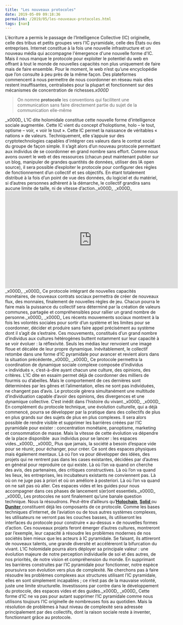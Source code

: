 ```yaml
---
title: "Les nouveaux protocoles"
date: 2019-05-09 09:18:36
permalink: /2019/05/les-nouveaux-protocoles.html
tags: [nan]
---
```


L’écriture a permis le passage de l’Intelligence Collective (IC) originelle, celle des tribus et petits groupes vers l'IC pyramidale, celle des Etats ou des entreprises. Internet constitue à la fois une nouvelle infrastructure et un nouveau média qui accompagne l'émergence d'une nouvelle forme d'IC. Mais il nous manque le protocole pour exploiter le potentiel du web en offrant à tout le monde de nouvelles capacités non plus uniquement de faire mais de faire ensemble. Pour le moment, le web n’est qu’une encyclopédie que l’on consulte à peu près de la même façon. Des plateformes commencent à nous permettre de nous coordonner en réseau mais elles restent insuffisantes, centralisées pour la plupart et fonctionnent sur des mécanismes de concentration de richesses._x000D_
<blockquote>On nomme <b>protocole</b> les conventions qui facilitent une communication sans faire directement partie du sujet de la communication elle-même</blockquote>_x000D_
L’IC dite holomidale constitue cette nouvelle forme d’intelligence sociale augmentée. Cette IC vient du concept d’holoptisme, holo – le tout, optisme – voir, « voir le tout ». Cette IC permet la naissance de véritables « nations » de valeurs. Techniquement, elle s’appuie sur des cryptotechnologies capables d'intégrer ces valeurs dans le contrat social du groupe de façon simple. Il s’agit alors d’un nouveau protocole permettant aux individus de se coordonner en grand nombre sans effort. Comme nous avons ouvert le web et des ressources (chacun peut maintenant publier sur un blog, manipuler de grandes quantités de données, utiliser des IA open source), il sera possible d’exploiter le protocole pour configurer des règles de fonctionnement d’un collectif et ses objectifs. En étant totalement distribué à la fois d’un point de vue des données, du logiciel et du matériel, si d’autres personnes adhèrent à la démarche, le collectif grandira sans aucune limite de taille, ni de vitesse d’action.<!--more-->_x000D_
_x000D_
<iframe src="https://www.youtube.com/embed/EyIFouwlxlQ" width="560" height="315" frameborder="0" allowfullscreen="allowfullscreen"></iframe>_x000D_
_x000D_
Ce protocole intégrant de nouvelles capacités monétaires, de nouveaux contrats sociaux permettra de créer de nouveaux flux, des monnaies, finalement de nouvelles règles de jeu. Chacun pourra le faire mais la puissance du collectif sera déterminé par la création de valeurs communes, partagée et compréhensibles pour rallier un grand nombre de personne._x000D_
_x000D_
Les récents mouvements sociaux montrent à la fois les volontés sociales pour sortir d’un système et les limites pour se coordonner, décider et produire sans faire appel précisément au système dont il s’agit de s’extraire. Ces mouvements, constitués d’un grand nombre d’individus aux cultures hétérogènes buttent notamment sur leur capacité à se voir évoluer : la réflexivité. Seuls les médias leur renvoient une image floue et décalée de leur propre dynamique. Inévitablement, le collectif retombe dans une forme d’IC pyramidale pour avancer et revient alors dans la situation précédente._x000D_
_x000D_
Ce protocole permettra la coordination de dynamique sociale complexe composée d’individus « individués », c’est-à-dire ayant chacun une culture, des opinions, des critères. L’IC dite en essaim permet déjà de coordonner des milliers de fourmis ou d’abeilles. Mais le comportement de ces dernières sont déterminées par les gênes et l’alimentation, elles ne sont pas individuées, ne changent pas d’avis. Le protocole gèrera simultanément une multitude d’individuation capable d’avoir des opinions, des divergences et une dynamique collective. C’est inédit dans l’histoire du vivant._x000D_
_x000D_
En complément du protocole technique, une évolution culturelle, qui a déjà commencé, pourra se développer par la pratique dans des collectifs de plus en plus grands sur des sujets de plus en plus complexes. Il sera alors possible de rendre visible et supprimer les barrières créées par l’IC pyramidale pour exister : concentration monétaire, panoptisme, marketing et consommation de masse. Mais la vitesse de cette évolution va dépendre de la place disponible  aux individus pour se lancer : les espaces vides._x000D_
_x000D_
Plus que jamais, la société a besoin d’espace vide pour se réunir, pour échanger, pour créer. Ce sont des espaces physiques mais également mentaux. Là où l’on va pour développer des idées, des projets qui ne rentrent pas dans les cases existantes, décidées par d’autres en général pour reproduire ce qui existe. Là où l’on va quand on cherche des avis, des partenaires, des critiques constructives. Là où l’on va quand les lieux, les entreprises, les incubateurs existants ne conviennent pas. Là où on ne juge pas à priori et où on améliore à posteriori. Là où l’on va quand on ne sait pas où aller. Ces espaces vides et les guides pour nous accompagner dans ces phases de lancement s(er)ont essentiels._x000D_
_x000D_
Les protocoles ne sont finalement qu’une banale question technique. Nous la résoudrons. Peut-être d’ailleurs qu’<a href="https://medium.com/@doute.d/holochain-vers-un-internet-v%C3%A9ritablement-d%C3%A9centralis%C3%A9-d976a5bff3ae" target="_blank" rel="noopener noreferrer"><strong>Holochain</strong></a>, <a href="https://solid.mit.edu/" target="_blank" rel="noopener noreferrer"><strong>Solid</strong> </a>ou <a href="https://duniter.org/fr/" target="_blank" rel="noopener noreferrer"><strong>Duniter</strong> </a>constituent déjà les composants de ce protocole. Comme les bases techniques d’internet, de l’aviation ou de tous autres systèmes complexes, les utilisateurs ne verront pas les couches basses, ils utiliseront les interfaces du protocole pour construire « au-dessus » de nouvelles formes d’action. Ces nouveaux projets feront émerger d’autres cultures, montreront par l’exemple, leur capacité à résoudre les problèmes modernes de nos sociétés bien mieux que les acteurs à IC pyramidale. Se faisant, ils attireront de nouveaux talents, une grande diversité et accéléreront la bifurcation du vivant. L’IC holomidale pourra alors déployer sa principale valeur : une évolution majeure de notre perception individuelle de soi et des autres, de nos priorités, de notre vision et compréhension du monde. En supprimant les barrières construites par l’IC pyramidale pour fonctionner, notre espèce poursuivra son évolution vers plus de complexité. Ne cherchons pas à faire résoudre les problèmes complexes aux structures utilisant l’IC pyramidale, elles en sont simplement incapables ; ce n’est pas de la mauvaise volonté, juste une limite structurelle. Investissons par contre dans le développement du protocole, des espaces vides et des guides._x000D_
_x000D_
Cette forme d’IC ne va pas pour autant supprimer l’IC pyramidale comme nous utilisons toujours l’IC originelle de nombreuses fois au quotidien. Mais la résolution de problèmes à haut niveau de complexité sera adressée principalement par des collectifs, dont la raison sociale reste à inventer, fonctionnant grâce au protocole.
